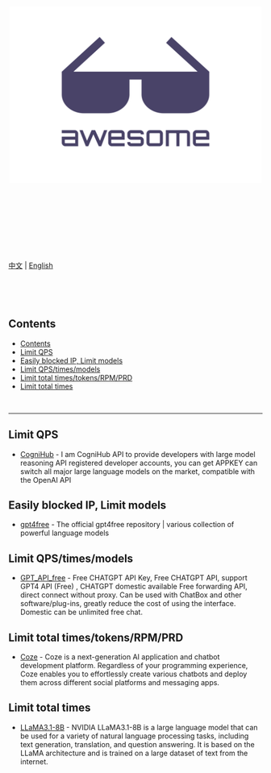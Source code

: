 <div align="center">
	<img width="500" height="350" src="media/logo.svg" alt="Awesome">
	<br>
	<br>
	<br>
	<br>
</div>
<br>
<br>
<br>
<br>
<br>

[中文](readme.zh.md) | [English](readme.md)

<br>
<br>
<br>

## Contents

- [Contents](#contents)
- [Limit QPS](#limit-qps)
- [Easily blocked IP, Limit models](#easily-blocked-ip-limit-models)
- [Limit QPS/times/models](#limit-qpstimesmodels)
- [Limit total times/tokens/RPM/PRD](#limit-total-timestokensrpmprd)
- [Limit total times](#limit-total-times)

<br>
<hr>

## Limit QPS

- [CogniHub](https://cognihub.baystoneai.com) - I am CogniHub API to provide developers with large model reasoning API registered developer accounts, you can get APPKEY can switch all major large language models on the market, compatible with the OpenAI API

## Easily blocked IP, Limit models

- [gpt4free](https://github.com/xtekky/gpt4free) - The official gpt4free repository | various collection of powerful language models

## Limit QPS/times/models

- [GPT_API_free](https://github.com/chatanywhere/GPT_API_free) - Free CHATGPT API Key, Free CHATGPT API, support GPT4 API (Free) , CHATGPT domestic available Free forwarding API, direct connect without proxy. Can be used with ChatBox and other software/plug-ins, greatly reduce the cost of using the interface. Domestic can be unlimited free chat.

## Limit total times/tokens/RPM/PRD

- [Coze](https://www.coze.com/docs/developer_guides/coze_api_overview) - Coze is a next-generation AI application and chatbot development platform. Regardless of your programming experience, Coze enables you to effortlessly create various chatbots and deploy them across different social platforms and messaging apps.

## Limit total times

- [LLaMA3.1-8B](https://build.nvidia.com/explore/discover#llama-3_1-8b-instruct) - NVIDIA LLaMA3.1-8B is a large language model that can be used for a variety of natural language processing tasks, including text generation, translation, and question answering. It is based on the LLaMA architecture and is trained on a large dataset of text from the internet.
